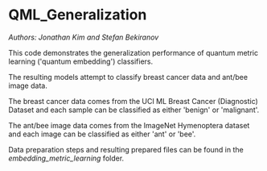 # QML_Generalization

_Authors: Jonathan Kim and Stefan Bekiranov_

This code demonstrates the generalization performance of quantum metric learning ('quantum embedding') classifiers.

The resulting models attempt to classify breast cancer data and ant/bee image data.

The breast cancer data comes from the UCI ML Breast Cancer (Diagnostic) Dataset and each sample can be classified as either 'benign' or 'malignant'.

The ant/bee image data comes from the ImageNet Hymenoptera dataset and each image can be classified as either 'ant' or 'bee'.

Data preparation steps and resulting prepared files can be found in the _embedding_metric_learning_ folder.


